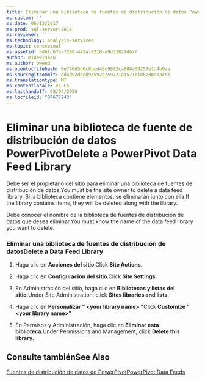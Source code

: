 ```yaml
---
title: Eliminar una biblioteca de fuentes de distribución de datos PowerPivot | Microsoft Docs
ms.custom: ''
ms.date: 06/13/2017
ms.prod: sql-server-2014
ms.reviewer: ''
ms.technology: analysis-services
ms.topic: conceptual
ms.assetid: 5dbfc67e-7260-445a-8210-a9d33827db7f
author: minewiskan
ms.author: owend
ms.openlocfilehash: 0e770d5d6c8bcd40c9972ca888a39257e1d4b9aa
ms.sourcegitcommit: ad4d92dce894592a259721a1571b1d8736abacdb
ms.translationtype: MT
ms.contentlocale: es-ES
ms.lasthandoff: 08/04/2020
ms.locfileid: "87677243"
---
```

# <a name="delete-a-powerpivot-data-feed-library"></a><span data-ttu-id="64b44-102">Eliminar una biblioteca de fuente de distribución de datos PowerPivot</span><span class="sxs-lookup"><span data-stu-id="64b44-102">Delete a PowerPivot Data Feed Library</span></span>
  <span data-ttu-id="64b44-103">Debe ser el propietario del sitio para eliminar una biblioteca de fuentes de distribución de datos.</span><span class="sxs-lookup"><span data-stu-id="64b44-103">You must be the site owner to delete a data feed library.</span></span> <span data-ttu-id="64b44-104">Si la biblioteca contiene elementos, se eliminarán junto con ella.</span><span class="sxs-lookup"><span data-stu-id="64b44-104">If the library contains items, they will be deleted along with the library.</span></span>  
  
 <span data-ttu-id="64b44-105">Debe conocer el nombre de la biblioteca de fuentes de distribución de datos que desea eliminar.</span><span class="sxs-lookup"><span data-stu-id="64b44-105">You must know the name of the data feed library you want to delete.</span></span>  
  
### <a name="delete-a-data-feed-library"></a><span data-ttu-id="64b44-106">Eliminar una biblioteca de fuentes de distribución de datos</span><span class="sxs-lookup"><span data-stu-id="64b44-106">Delete a Data Feed Library</span></span>  
  
1.  <span data-ttu-id="64b44-107">Haga clic en **Acciones del sitio**.</span><span class="sxs-lookup"><span data-stu-id="64b44-107">Click **Site Actions**.</span></span>  
  
2.  <span data-ttu-id="64b44-108">Haga clic en **Configuración del sitio**.</span><span class="sxs-lookup"><span data-stu-id="64b44-108">Click **Site Settings**.</span></span>  
  
3.  <span data-ttu-id="64b44-109">En Administración del sitio, haga clic en **Bibliotecas y listas del sitio**.</span><span class="sxs-lookup"><span data-stu-id="64b44-109">Under Site Administration, click **Sites libraries and lists**.</span></span>  
  
4.  <span data-ttu-id="64b44-110">Haga clic en **Personalizar " \<your library name> "**</span><span class="sxs-lookup"><span data-stu-id="64b44-110">Click **Customize "\<your library name>"**</span></span>  
  
5.  <span data-ttu-id="64b44-111">En Permisos y Administración, haga clic en **Eliminar esta biblioteca**.</span><span class="sxs-lookup"><span data-stu-id="64b44-111">Under Permissions and Management, click **Delete this library**.</span></span>  
  
## <a name="see-also"></a><span data-ttu-id="64b44-112">Consulte también</span><span class="sxs-lookup"><span data-stu-id="64b44-112">See Also</span></span>  
 [<span data-ttu-id="64b44-113">Fuentes de distribución de datos de PowerPivot</span><span class="sxs-lookup"><span data-stu-id="64b44-113">PowerPivot Data Feeds</span></span>](power-pivot-data-feeds.md)  
  
  

